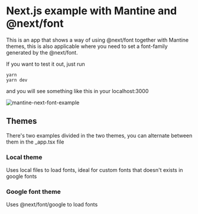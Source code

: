 # Next.js example with Mantine and @next/font

This is an app that shows a way of using @next/font together with Mantine themes, this is also applicable where you need to set a font-family generated by the @next/font.

If you want to test it out, just run 
``` 
yarn
yarn dev 
```
and you will see something like this in your localhost:3000

![mantine-next-font-example](https://user-images.githubusercontent.com/55508443/201497040-9faa64a9-dc5c-4538-96b9-c7dc24857cb3.png)

## Themes

There's two examples divided in the two themes, you can alternate between them in the _app.tsx file

### Local theme

Uses local files to load fonts, ideal for custom fonts that doesn't exists in google fonts

### Google font theme

Uses @next/font/google to load fonts

